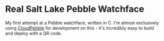 Real Salt Lake Pebble Watchface
===================

My first attempt at a Pebble watchface, written in C. I'm almost exclusively using [CloudPebble](http://cloudpebble.net) for development on this - it's incredibly easy to build and deploy with a QR code.
